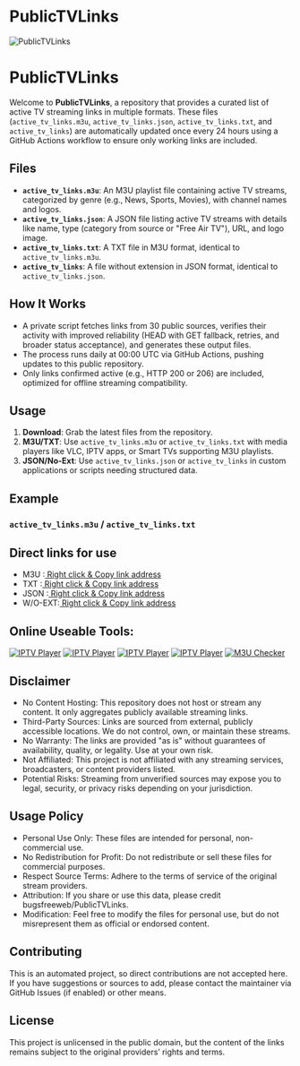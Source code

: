 # PublicTVLinks
![PublicTVLinks](https://m3uchecker.netlify.app/img/logo.png)

# PublicTVLinks

Welcome to **PublicTVLinks**, a repository that provides a curated list of active TV streaming links in multiple formats. These files (`active_tv_links.m3u`, `active_tv_links.json`, `active_tv_links.txt`, and `active_tv_links`) are automatically updated once every 24 hours using a GitHub Actions workflow to ensure only working links are included.

## Files
- **`active_tv_links.m3u`**: An M3U playlist file containing active TV streams, categorized by genre (e.g., News, Sports, Movies), with channel names and logos.
- **`active_tv_links.json`**: A JSON file listing active TV streams with details like name, type (category from source or "Free Air TV"), URL, and logo image.
- **`active_tv_links.txt`**: A TXT file in M3U format, identical to `active_tv_links.m3u`.
- **`active_tv_links`**: A file without extension in JSON format, identical to `active_tv_links.json`.

## How It Works
- A private script fetches links from 30 public sources, verifies their activity with improved reliability (HEAD with GET fallback, retries, and broader status acceptance), and generates these output files.
- The process runs daily at 00:00 UTC via GitHub Actions, pushing updates to this public repository.
- Only links confirmed active (e.g., HTTP 200 or 206) are included, optimized for offline streaming compatibility.

## Usage
1. **Download**: Grab the latest files from the repository.
2. **M3U/TXT**: Use `active_tv_links.m3u` or `active_tv_links.txt` with media players like VLC, IPTV apps, or Smart TVs supporting M3U playlists.
3. **JSON/No-Ext**: Use `active_tv_links.json` or `active_tv_links` in custom applications or scripts needing structured data.

## Example
### `active_tv_links.m3u` / `active_tv_links.txt`

## Direct links for use
- M3U    :<a href="https://raw.githubusercontent.com/bugsfreeweb/PublicTVLinks/refs/heads/main/active_tv_links.m3u"> Right click & Copy link address </a>
- TXT    :<a href="https://raw.githubusercontent.com/bugsfreeweb/PublicTVLinks/refs/heads/main/active_tv_links.txt"> Right click & Copy link address </a>
- JSON   :<a href="https://raw.githubusercontent.com/bugsfreeweb/PublicTVLinks/refs/heads/main/active_tv_links.json"> Right click & Copy link address </a>
- W/O-EXT:<a href="https://raw.githubusercontent.com/bugsfreeweb/PublicTVLinks/refs/heads/main/active_tv_links"> Right click & Copy link address </a>

## Online Useable Tools:
<a href="https://hodlx.netlify.app" target="_blank"><img src="https://hodlx.netlify.app/img/logo.png" alt="IPTV Player"></a>
<a href="https://pismarttv.netlify.app" target="_blank"><img src="https://pismarttv.netlify.app/img/logo.png" alt="IPTV Player"></a>
<a href="https://hodliptv.netlify.app" target="_blank"><img src="https://hodliptv.netlify.app/img/logo.png" alt="IPTV Player"></a>
<a href="https://hodlplay.netlify.app" target="_blank"><img src="https://hodlplay.netlify.app/img/logo.png" alt="IPTV Player"></a>
<a href="https://m3uchecker.netlify.app" target="_blank"><img src="https://m3uchecker.netlify.app/img/logo.png" alt="M3U Checker"></a>

## Disclaimer
- No Content Hosting: This repository does not host or stream any content. It only aggregates publicly available streaming links.
- Third-Party Sources: Links are sourced from external, publicly accessible locations. We do not control, own, or maintain these streams.
- No Warranty: The links are provided "as is" without guarantees of availability, quality, or legality. Use at your own risk.
- Not Affiliated: This project is not affiliated with any streaming services, broadcasters, or content providers listed.
- Potential Risks: Streaming from unverified sources may expose you to legal, security, or privacy risks depending on your jurisdiction.
## Usage Policy
- Personal Use Only: These files are intended for personal, non-commercial use.
- No Redistribution for Profit: Do not redistribute or sell these files for commercial purposes.
- Respect Source Terms: Adhere to the terms of service of the original stream providers.
- Attribution: If you share or use this data, please credit bugsfreeweb/PublicTVLinks.
- Modification: Feel free to modify the files for personal use, but do not misrepresent them as official or endorsed content.
## Contributing
This is an automated project, so direct contributions are not accepted here. If you have suggestions or sources to add, please contact the maintainer via GitHub Issues (if enabled) or other means.

## License
This project is unlicensed in the public domain, but the content of the links remains subject to the original providers’ rights and terms.
